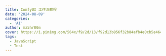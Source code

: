 ```yaml
---
title: ComfyUI 工作流教程
date: '2024-08-09'
categories:
  - 'AI'
author: ma5hr00m
cover: https://i.pinimg.com/564x/f9/2d/13/f92d13b856f32b84afb4e0cb5e464153.jpg
tags:
  - JavaScript
  - Test
---
```

